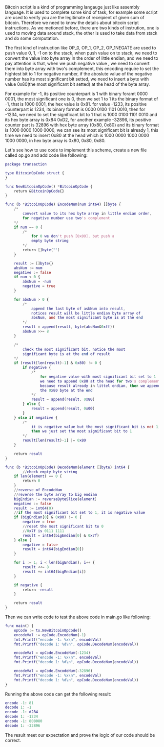 Bitcoin script is a kind of programming langauge just like assembly language. It is used to complete some kind of task, for example some script are used to verify you are the legitimate of receipient
of given sum of bitcoin. Therefore we need to know the details about bitcoin script instructions. As we metioned before, there are two kinds of instrution, one is used to moving data around stack, the
other is used to take data from stack and do some computation.

The first kind of instruction like OP_0, OP_1, OP_2, OP_1NEGATE are used to push value 0, 1, -1 on to the stack, when push value on to stack, we need to convert the value into byte array in the order of 
little endian, and we need to pay attention is that, when we push negative value , we need to convert them into byte array with two's complement, this encoding require to set the hightest bit to 1 for 
negative number, if the aboslute value of the negative number has its most significant bit setted, we need to insert a byte with value 0x80(the most significant bit setted) at the head of the byte array.

For example for -1, its positive counterpart is 1 with binary foramt 0000 0001, the most significant one is 0, then we set 1 to 1 its the binary format of -1, that is 1000 0001, the hex value is 0x81.
for value -1233, its positive counterpart is 1234, its binary format is 0000 0100 1101 0010, then for -1234, we need to set the significant bit to 1 that is 1000 0100 1101 0010 and its hex byte array is 
0x84 0xD2, for another example -32896, its positive counter part is 32896 with hex byte array (0x80, 0x80) and its binary format is 1000 0000 1000 0000, we can see its most significant bit is already 1,
this time we need to insert 0x80 at the head which is 1000 0000 1000 0000 1000 0000, in hex byte array is 0x80, 0x80, 0x80. 

Let's see how to use code to implement this scheme, create a new file called op.go and add code like following:
```g
package transaction

type BitcoinOpCode struct {
}

func NewBitcoinOpCode() *BitcoinOpCode {
	return &BitcoinOpCode{}
}

func (b *BitcoinOpCode) EncodeNum(num int64) []byte {
	/*
		convert value to its hex byte array in little endian order,
		for negative number use two's complement
	*/
	if num == 0 {
		/*
			for 0 we don't push [0x00], but push a
			empty byte string
		*/
		return []byte("")
	}

	result := []byte{}
	absNum := num
	negative := false
	if num < 0 {
		absNum = -num
		negative = true
	}

	for absNum > 0 {
		/*
			append the last byte of asbNum into result,
			notices result will be little endian byte array of
			absNum, and the most significant byte is at the end
		*/
		result = append(result, byte(absNum&0xff))
		absNum >>= 8
	}

	/*
		check the most significant bit, notice the most
		significant byte is at the end of result
	*/
	if (result[len(result)-1] & 0x80) != 0 {
		if negative {
			/*
				for negative value with most significant bit set to 1
				we need to append 0x80 at the head for two's complement,
				because result already in littel endian, then we append
				the 0x80 byte at the end
			*/
			result = append(result, 0x80)
		} else {
			result = append(result, 0x00)
		}
	} else if negative {
		/*
			it is negative value but the most significant bit is not 1,
			then we just set the most significant bit to 1
		*/
		result[len(result)-1] |= 0x80
	}

	return result
}

func (b *BitcoinOpCode) DecodeNum(element []byte) int64 {
        //check empty byte string
	if len(element) == 0 {
		return 0
	}
	//reverse of EncodeNum
	//reverse the byte array to big endian
	bigEndian := reverseByteSlice(element)
	negative := false
	result := int64(0)
	//if the most significant bit set to 1, it is negative value
	if (bigEndian[0] & 0x80) != 0 {
		negative = true
		//reset the most significant bit to 0
		//0x7f is 0111 1111
		result = int64(bigEndian[0] & 0x7f)
	} else {
		negative = false
		result = int64(bigEndian[0])
	}

	for i := 1; i < len(bigEndian); i++ {
		result <<= 8
		result += int64(bigEndian[i])
	}

	if negative {
		return -result
	}

	return result
}

```

Then we can write code to test the above code in main.go like following:
```g
func main() {
	opCode := tx.NewBitcoinOpCode()
	encodeVal := opCode.EncodeNum(-1)
	fmt.Printf("encode -1: %x\n", encodeVal)
	fmt.Printf("decode 1: %d\n", opCode.DecodeNum(encodeVal))

	encodeVal = opCode.EncodeNum(-1234)
	fmt.Printf("encode -1: %x\n", encodeVal)
	fmt.Printf("decode 1: %d\n", opCode.DecodeNum(encodeVal))

	encodeVal = opCode.EncodeNum(-32896)
	fmt.Printf("encode -1: %x\n", encodeVal)
	fmt.Printf("decode 1: %d\n", opCode.DecodeNum(encodeVal))
}

```
Running the above code can get the following result:
```g
encode -1: 81
decode 1: -1
encode -1: d284
decode 1: -1234
encode -1: 808080
decode 1: -32896
```
The result meet our expectation and prove the logic of our code should be correct.
